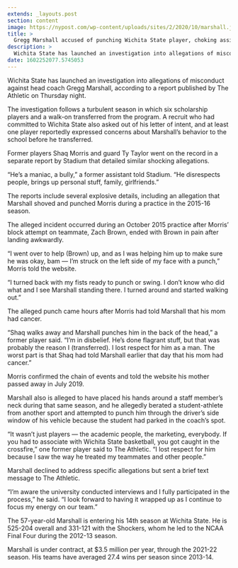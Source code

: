 ```yaml
--- 
extends: _layouts.post 
section: content 
image: https://nypost.com/wp-content/uploads/sites/2/2020/10/marshall.jpg?quality=90&strip=all&w=1200 
title: > 
  Gregg Marshall accused of punching Wichita State player, choking assistant 
description: > 
  Wichita State has launched an investigation into allegations of misconduct against head coach Gregg Marshall, according to a report published by The Athletic on Thursday night.A recruit who had committed to Wichita State also asked out of his letter of intent, and at least one player reportedly expressed concerns about Marshall’s behavior to the school before he transferred.I turned around and started walking out.”The alleged punch came hours after Morris had told Marshall that his mom had cancer.If you had to associate with Wichita State basketball, you got caught in the crossfire,” one former player said to The Athletic.“I look forward to having it wrapped up as I continue to focus my energy on our team.”The 57-year-old Marshall is entering his 14th season at Wichita State. 
date: 1602252077.5745053 
--- 
```

Wichita State has launched an investigation into allegations of misconduct against head coach Gregg Marshall, according to a report published by The Athletic on Thursday night.

The investigation follows a turbulent season in which six scholarship players and a walk-on transferred from the program. A recruit who had committed to Wichita State also asked out of his letter of intent, and at least one player reportedly expressed concerns about Marshall’s behavior to the school before he transferred.

Former players Shaq Morris and guard Ty Taylor went on the record in a separate report by Stadium that detailed similar shocking allegations.

“He’s a maniac, a bully,” a former assistant told Stadium. “He disrespects people, brings up personal stuff, family, girlfriends.”

The reports include several explosive details, including an allegation that Marshall shoved and punched Morris during a practice in the 2015-16 season.

The alleged incident occurred during an October 2015 practice after Morris’ block attempt on teammate, Zach Brown, ended with Brown in pain after landing awkwardly.

“I went over to help (Brown) up, and as I was helping him up to make sure he was okay, bam — I’m struck on the left side of my face with a punch,” Morris told the website.

“I turned back with my fists ready to punch or swing. I don’t know who did what and I see Marshall standing there. I turned around and started walking out.”

The alleged punch came hours after Morris had told Marshall that his mom had cancer.

“Shaq walks away and Marshall punches him in the back of the head,” a former player said. “I’m in disbelief. He’s done flagrant stuff, but that was probably the reason I (transferred). I lost respect for him as a man. The worst part is that Shaq had told Marshall earlier that day that his mom had cancer.”

Morris confirmed the chain of events and told the website his mother passed away in July 2019.

Marshall also is alleged to have placed his hands around a staff member’s neck during that same season, and he allegedly berated a student-athlete from another sport and attempted to punch him through the driver’s side window of his vehicle because the student had parked in the coach’s spot.

“It wasn’t just players — the academic people, the marketing, everybody. If you had to associate with Wichita State basketball, you got caught in the crossfire,” one former player said to The Athletic. “I lost respect for him because I saw the way he treated my teammates and other people.”

Marshall declined to address specific allegations but sent a brief text message to The Athletic.

“I’m aware the university conducted interviews and I fully participated in the process,” he said. “I look forward to having it wrapped up as I continue to focus my energy on our team.”

The 57-year-old Marshall is entering his 14th season at Wichita State. He is 525-204 overall and 331-121 with the Shockers, whom he led to the NCAA Final Four during the 2012-13 season.

Marshall is under contract, at $3.5 million per year, through the 2021-22 season. His teams have averaged 27.4 wins per season since 2013-14.